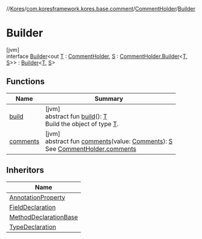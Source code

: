 //[Kores](../../../../index.md)/[com.koresframework.kores.base.comment](../../index.md)/[CommentHolder](../index.md)/[Builder](index.md)

# Builder

[jvm]\
interface [Builder](index.md)<out [T](index.md) : [CommentHolder](../index.md), [S](index.md) : [CommentHolder.Builder](index.md)<[T](index.md), [S](index.md)>> : [Builder](../../../com.koresframework.kores.builder/-builder/index.md)<[T](index.md), [S](index.md)>

## Functions

| Name | Summary |
|---|---|
| [build](../../../com.koresframework.kores.builder/-builder/build.md) | [jvm]<br>abstract fun [build](../../../com.koresframework.kores.builder/-builder/build.md)(): [T](index.md)<br>Build the object of type [T](../../../com.koresframework.kores.builder/-builder/index.md). |
| [comments](comments.md) | [jvm]<br>abstract fun [comments](comments.md)(value: [Comments](../../-comments/index.md)): [S](index.md)<br>See [CommentHolder.comments](../comments.md) |

## Inheritors

| Name |
|---|
| [AnnotationProperty](../../../com.koresframework.kores.base/-annotation-property/-builder/index.md) |
| [FieldDeclaration](../../../com.koresframework.kores.base/-field-declaration/-builder/index.md) |
| [MethodDeclarationBase](../../../com.koresframework.kores.base/-method-declaration-base/-builder/index.md) |
| [TypeDeclaration](../../../com.koresframework.kores.base/-type-declaration/-builder/index.md) |
